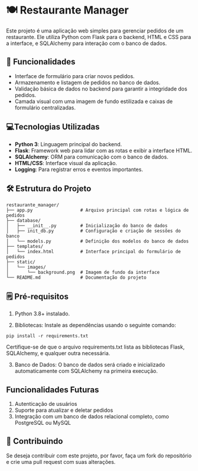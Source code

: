 # 🍽 Restaurante Manager

Este projeto é uma aplicação web simples para gerenciar pedidos de um restaurante. Ele utiliza Python com Flask para o backend, HTML e CSS para a interface, e SQLAlchemy para interação com o banco de dados.

## 📝 Funcionalidades

- Interface de formulário para criar novos pedidos.
- Armazenamento e listagem de pedidos no banco de dados.
- Validação básica de dados no backend para garantir a integridade dos pedidos.
- Camada visual com uma imagem de fundo estilizada e caixas de formulário centralizadas.

## 💻Tecnologias Utilizadas

- **Python 3**: Linguagem principal do backend.
- **Flask**: Framework web para lidar com as rotas e exibir a interface HTML.
- **SQLAlchemy**: ORM para comunicação com o banco de dados.
- **HTML/CSS**: Interface visual da aplicação.
- **Logging**: Para registrar erros e eventos importantes.

## 🛠 Estrutura do Projeto

```
restaurante_manager/
├── app.py                  # Arquivo principal com rotas e lógica de pedidos
├── database/
│   ├── __init__.py         # Inicialização do banco de dados
│   ├── init_db.py          # Configuração e criação de sessões do banco
│   └── models.py           # Definição dos modelos do banco de dados
├── templates/
│   └── index.html          # Interface principal do formulário de pedidos
├── static/
│   └── images/
│       └── background.png  # Imagem de fundo da interface
└── README.md               # Documentação do projeto
````

## 🗒 Pré-requisitos

1. Python 3.8+ instalado.

2. Bibliotecas: Instale as dependências usando o seguinte comando:

````
pip install -r requirements.txt
````

Certifique-se de que o arquivo requirements.txt lista as bibliotecas Flask, SQLAlchemy, e qualquer outra necessária.

3. Banco de Dados: O banco de dados será criado e inicializado automaticamente com SQLAlchemy na primeira execução.

## Funcionalidades Futuras

1. Autenticação de usuários
2. Suporte para atualizar e deletar pedidos
3. Integração com um banco de dados relacional completo, como PostgreSQL ou MySQL

## 🤝 Contribuindo
Se deseja contribuir com este projeto, por favor, faça um fork do repositório e crie uma pull request com suas alterações.
